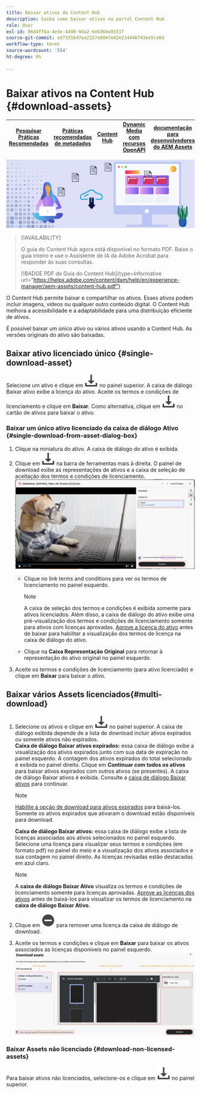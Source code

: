 ```yaml
---
title: Baixar ativos da Content Hub
description: Saiba como baixar ativos no portal Content Hub
role: User
exl-id: 96d4ffba-4e3e-4496-9da2-6eb36be8331f
source-git-commit: ed7331647ea2227e6047e42e21444b743ee5ce6d
workflow-type: tm+mt
source-wordcount: '554'
ht-degree: 0%

---
```


# Baixar ativos na Content Hub {#download-assets}

| [Pesquisar Práticas Recomendadas](/help/assets/search-best-practices.md) | [Práticas recomendadas de metadados](/help/assets/metadata-best-practices.md) | [Content Hub](/help/assets/product-overview.md) | [Dynamic Media com recursos OpenAPI](/help/assets/dynamic-media-open-apis-overview.md) | [documentação para desenvolvedores do AEM Assets](https://developer.adobe.com/experience-cloud/experience-manager-apis/) |
| ------------- | --------------------------- |---------|----|-----|

<!-- ![Download assets](assets/download-asset.jpg) -->
![Baixar ativos](assets/download-asset-genstudio.jpeg)

>[!AVAILABILITY]
>
>O guia do Content Hub agora está disponível no formato PDF. Baixe o guia inteiro e use o Assistente de IA da Adobe Acrobat para responder às suas consultas.
>
>[!BADGE PDF do Guia do Content Hub]{type=Informative url="https://helpx.adobe.com/content/dam/help/en/experience-manager/aem-assets/content-hub.pdf"}

O Content Hub permite baixar e compartilhar os ativos. Esses ativos podem incluir imagens, vídeos ou qualquer outro conteúdo digital. O Content Hub melhora a acessibilidade e a adaptabilidade para uma distribuição eficiente de ativos.

É possível baixar um único ativo ou vários ativos usando a Content Hub. As versões originais do ativo são baixadas.

## Baixar ativo licenciado único {#single-download-asset}

Selecione um ativo e clique em ![baixar](/help/assets/assets/download-icon.svg) no painel superior. A caixa de diálogo Baixar ativo exibe a licença do ativo. Aceite os termos e condições de licenciamento e clique em **Baixar**.
Como alternativa, clique em ![baixar](/help/assets/assets/download-icon.svg) no cartão de ativos para baixar o ativo.

### Baixar um único ativo licenciado da caixa de diálogo Ativo {#single-download-from-asset-dialog-box}

1. Clique na miniatura do ativo. A caixa de diálogo do ativo é exibida.
1. Clique em ![baixar](/help/assets/assets/download-icon.svg) na barra de ferramentas mais à direita. O painel de download exibe as representações de ativos e a caixa de seleção de aceitação dos termos e condições de licenciamento.
   ![caixa de diálogo de download único](/help/assets/assets/asset-dialog-box-for-single-download.png)
   * Clique no link terms and conditions para ver os termos de licenciamento no painel esquerdo.

     >[!NOTE]
     >
     A caixa de seleção dos termos e condições é exibida somente para ativos licenciados. Além disso, a caixa de diálogo do ativo exibe uma pré-visualização dos termos e condições de licenciamento somente para ativos com licenças aprovadas. [Aprove a licença do ativo](/help/assets/approve-assets-content-hub.md) antes de baixar para habilitar a visualização dos termos de licença na caixa de diálogo do ativo.

   * Clique na **Caixa Representação Original** para retornar à representação do ativo original no painel esquerdo.
1. Aceite os termos e condições de licenciamento (para ativo licenciado) e clique em **Baixar** para baixar o ativo.

## Baixar vários Assets licenciados{#multi-download}

1. Selecione os ativos e clique em ![baixar](/help/assets/assets/download-icon.svg) no painel superior. A caixa de diálogo exibida depende de a lista de download incluir ativos expirados ou somente ativos não expirados. <br/>
   **Caixa de diálogo Baixar ativos expirados:** essa caixa de diálogo exibe a visualização dos ativos expirados junto com sua data de expiração no painel esquerdo. A contagem dos ativos expirados do total selecionado é exibida no painel direito. Clique em **Continuar com todos os ativos** para baixar ativos expirados com outros ativos (se presentes). A caixa de diálogo Baixar ativos é exibida. Consulte a [caixa de diálogo Baixar ativos](#Download-asset-dialog-box) para continuar.

   >[!NOTE]
   >
   [Habilite a opção de download para ativos expirados](/help/assets/configure-content-hub-ui-options.md#expired-assets-content-hub) para baixá-los. Somente os ativos expirados que ativaram o download estão disponíveis para download.

   <a id="Download-asset-dialog-box"></a> **Caixa de diálogo Baixar ativos:** essa caixa de diálogo exibe a lista de licenças associadas aos ativos selecionados no painel esquerdo. Selecione uma licença para visualizar seus termos e condições (em formato pdf) no painel do meio e a visualização dos ativos associados e sua contagem no painel direito. As licenças revisadas estão destacadas em azul claro.

   >[!NOTE]
   >
   A **caixa de diálogo Baixar Ativo** visualiza os termos e condições de licenciamento somente para licenças aprovadas. [Aprove as licenças dos ativos](/help/assets/approve-assets-content-hub.md) antes de baixá-los para visualizar os termos de licenciamento na **caixa de diálogo Baixar Ativo**.

1. Clique em ![remove-icon](/help/assets/assets/remove-icon.svg) para remover uma licença da caixa de diálogo de download.

1. Aceite os termos e condições e clique em **Baixar** para baixar os ativos associados às licenças disponíveis no painel esquerdo.
   ![baixar-várias-licenças](/help/assets/assets/download-multiple-license.png)

### Baixar Assets não licenciado {#download-non-licensed-assets}

Para baixar ativos não licenciados, selecione-os e clique em ![baixar](/help/assets/assets/download-icon.svg) no painel superior.







